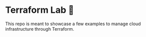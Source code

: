 # Terraform Lab 🧪
This repo is meant to showcase a few examples to manage cloud infrastructure through Terraform.
